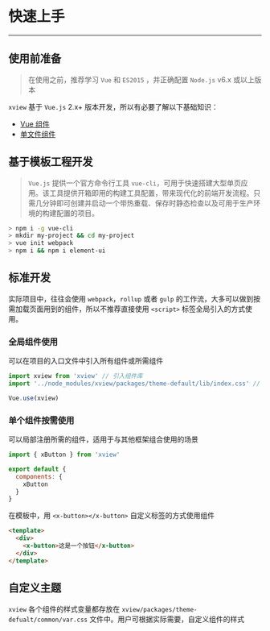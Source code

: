 
# 快速上手

----

## 使用前准备

> 在使用之前，推荐学习 `Vue` 和 `ES2015` ，并正确配置 `Node.js` v6.x 或以上版本

`xview` 基于 `Vue.js` 2.x+ 版本开发，所以有必要了解以下基础知识：
- [Vue 组件](https://cn.vuejs.org/v2/guide/components.html)
- [单文件组件](https://cn.vuejs.org/v2/guide/single-file-components.html)

## 基于模板工程开发

> `Vue.js` 提供一个官方命令行工具 `vue-cli`，可用于快速搭建大型单页应用。该工具提供开箱即用的构建工具配置，带来现代化的前端开发流程。只需几分钟即可创建并启动一个带热重载、保存时静态检查以及可用于生产环境的构建配置的项目。

```bash
> npm i -g vue-cli
> mkdir my-project && cd my-project
> vue init webpack
> npm i && npm i element-ui
```

## 标准开发

实际项目中，往往会使用 `webpack`，`rollup` 或者 `gulp` 的工作流，大多可以做到按需加载页面用到的组件，所以不推荐直接使用 `<script>` 标签全局引入的方式使用。

### 全局组件使用

可以在项目的入口文件中引入所有组件或所需组件

```js
import xview from 'xview' // 引入组件库
import '../node_modules/xview/packages/theme-default/lib/index.css' // 引入样式库

Vue.use(xview)
```

### 单个组件按需使用

可以局部注册所需的组件，适用于与其他框架组合使用的场景

```js
import { xButton } from 'xview'

export default {
  components: {
    xButton
  }
}
```

在模板中，用 `<x-button></x-button>` 自定义标签的方式使用组件

```html
<template>
  <div>
    <x-button>这是一个按钮</x-button>
  </div>
</template>
```

## 自定义主题

`xview` 各个组件的样式变量都存放在 `xview/packages/theme-defualt/common/var.css` 文件中。用户可根据实际需要，自定义组件的样式
